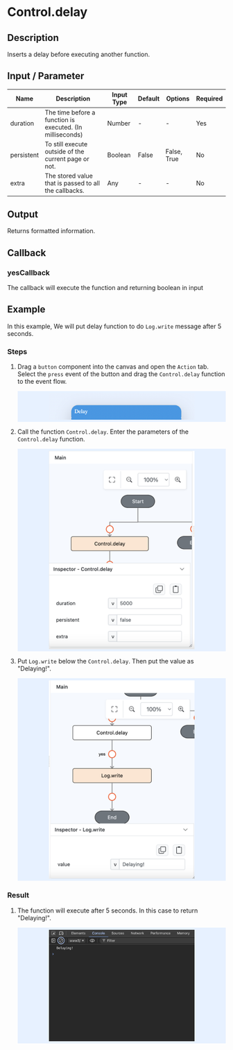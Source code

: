 # Control.delay

## Description

Inserts a delay before executing another function.

## Input / Parameter

| Name       | Description                                                  | Input Type | Default | Options | Required |
| ---------- | ------------------------------------------------------------ | ---------- | ------- | ------- | -------- |
| duration   | The time before a function is executed. (In milliseconds)    | Number     | -       | -       | Yes      |
| persistent | To still execute outside of the current page or not.         | Boolean    | False   | False, True | No       |
| extra      | The stored value that is passed to all the callbacks.        | Any        | -       | -       | No       |

## Output

Returns formatted information. 

## Callback

### yesCallback

The callback will execute the function and returning boolean in input

## Example

In this example, We will put delay function to do `Log.write` message after 5 seconds.

### Steps

1. Drag a `button` component into the canvas and open the `Action` tab. Select the `press` event of the button and drag the `Control.delay` function to the event flow.

    <div style="display:flex; align-items:center; justify-content:center; background-color: #E7F1FF;">
        <img src="./delay-step-1.png"
        style="width: 70%; padding: 5px;"/>
    </div>
2. Call the function `Control.delay`. Enter the parameters of the `Control.delay` function.

    <div style="display:flex; align-items:center; justify-content:center; background-color: #E7F1FF;">
        <img src="./delay-step-2.png"
        style="width: 70%; padding: 5px;"/>
    </div>

3. Put `Log.write` below the `Control.delay`. Then put the value as "Delaying!".

    <div style="display:flex; align-items:center; justify-content:center; background-color: #E7F1FF;">
        <img src="./delay-step-3.png"
        style="width: 70%; padding: 5px;"/>
    </div>

### Result

1. The function will execute after 5 seconds. In this case to return "Delaying!".

    <div style="display:flex; align-items:center; justify-content:center; background-color: #E7F1FF;">
        <img src="./delay-result.png"
        style="width: 70%; padding: 5px;"/>
    </div>
